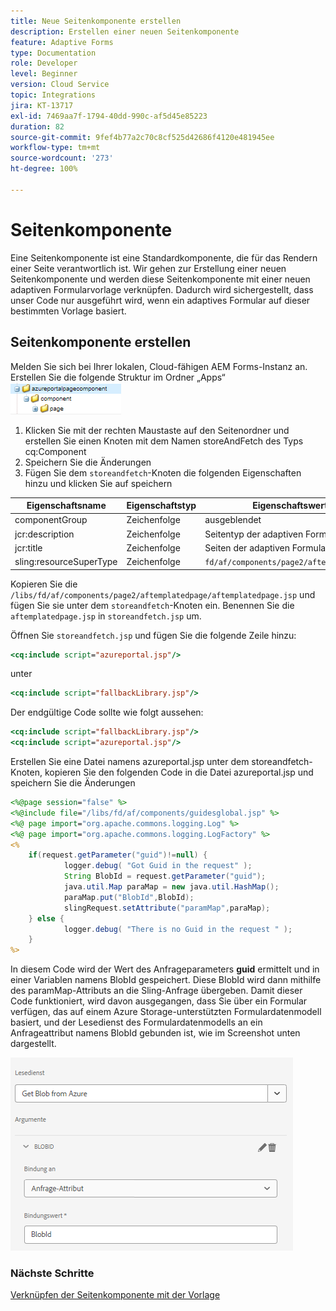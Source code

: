```yaml
---
title: Neue Seitenkomponente erstellen
description: Erstellen einer neuen Seitenkomponente
feature: Adaptive Forms
type: Documentation
role: Developer
level: Beginner
version: Cloud Service
topic: Integrations
jira: KT-13717
exl-id: 7469aa7f-1794-40dd-990c-af5d45e85223
duration: 82
source-git-commit: 9fef4b77a2c70c8cf525d42686f4120e481945ee
workflow-type: tm+mt
source-wordcount: '273'
ht-degree: 100%

---
```


# Seitenkomponente 

Eine Seitenkomponente ist eine Standardkomponente, die für das Rendern einer Seite verantwortlich ist. Wir gehen zur Erstellung einer neuen Seitenkomponente und werden diese Seitenkomponente mit einer neuen adaptiven Formularvorlage verknüpfen. Dadurch wird sichergestellt, dass unser Code nur ausgeführt wird, wenn ein adaptives Formular auf dieser bestimmten Vorlage basiert.

## Seitenkomponente erstellen

Melden Sie sich bei Ihrer lokalen, Cloud-fähigen AEM Forms-Instanz an. Erstellen Sie die folgende Struktur im Ordner „Apps“
![page-component](./assets/page-component1.png)

1. Klicken Sie mit der rechten Maustaste auf den Seitenordner und erstellen Sie einen Knoten mit dem Namen storeAndFetch des Typs cq:Component
1. Speichern Sie die Änderungen
1. Fügen Sie dem `storeandfetch`-Knoten die folgenden Eigenschaften hinzu und klicken Sie auf speichern

| **Eigenschaftsname** | **Eigenschaftstyp** | **Eigenschaftswert** |
|-------------------------|-------------------|----------------------------------------|
| componentGroup | Zeichenfolge | ausgeblendet |
| jcr:description | Zeichenfolge | Seitentyp der adaptiven Formularvorlage |
| jcr:title | Zeichenfolge | Seiten der adaptiven Formularvorlage |
| sling:resourceSuperType | Zeichenfolge | `fd/af/components/page2/aftemplatedpage` |

Kopieren Sie die `/libs/fd/af/components/page2/aftemplatedpage/aftemplatedpage.jsp` und fügen Sie sie unter dem `storeandfetch`-Knoten ein. Benennen Sie die `aftemplatedpage.jsp` in `storeandfetch.jsp` um.

Öffnen Sie `storeandfetch.jsp` und fügen Sie die folgende Zeile hinzu:

```jsp
<cq:include script="azureportal.jsp"/>
```

unter

```jsp
<cq:include script="fallbackLibrary.jsp"/>
```

Der endgültige Code sollte wie folgt aussehen:

```jsp
<cq:include script="fallbackLibrary.jsp"/>
<cq:include script="azureportal.jsp"/>
```

Erstellen Sie eine Datei namens azureportal.jsp unter dem storeandfetch-Knoten,
kopieren Sie den folgenden Code in die Datei azureportal.jsp und speichern Sie die Änderungen

```jsp
<%@page session="false" %>
<%@include file="/libs/fd/af/components/guidesglobal.jsp" %>
<%@ page import="org.apache.commons.logging.Log" %>
<%@ page import="org.apache.commons.logging.LogFactory" %>
<%
    if(request.getParameter("guid")!=null) {
            logger.debug( "Got Guid in the request" );
            String BlobId = request.getParameter("guid");
            java.util.Map paraMap = new java.util.HashMap();
            paraMap.put("BlobId",BlobId);
            slingRequest.setAttribute("paramMap",paraMap);
    } else {
            logger.debug( "There is no Guid in the request " );
    }            
%>
```

In diesem Code wird der Wert des Anfrageparameters **guid** ermittelt und in einer Variablen namens BlobId gespeichert. Diese BlobId wird dann mithilfe des paramMap-Attributs an die Sling-Anfrage übergeben. Damit dieser Code funktioniert, wird davon ausgegangen, dass Sie über ein Formular verfügen, das auf einem Azure Storage-unterstützten Formulardatenmodell basiert, und der Lesedienst des Formulardatenmodells an ein Anfrageattribut namens BlobId gebunden ist, wie im Screenshot unten dargestellt.

![fdm-request-attribute](./assets/fdm-request-attribute.png)

### Nächste Schritte

[Verknüpfen der Seitenkomponente mit der Vorlage](./associate-page-component.md)
